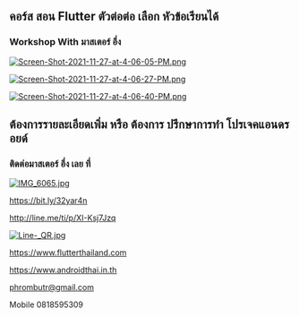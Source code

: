 ##  คอร์ส สอน Flutter ตัวต่อต่อ เลือก หัวข้อเรียนได้
### Workshop With มาสเตอร์ อึ่ง

[![Screen-Shot-2021-11-27-at-4-06-05-PM.png](https://i.postimg.cc/k4vzRgYm/Screen-Shot-2021-11-27-at-4-06-05-PM.png)](https://postimg.cc/MMXdhq8P)

[![Screen-Shot-2021-11-27-at-4-06-27-PM.png](https://i.postimg.cc/mkZqYWKF/Screen-Shot-2021-11-27-at-4-06-27-PM.png)](https://postimg.cc/HcKBmRYp)

[![Screen-Shot-2021-11-27-at-4-06-40-PM.png](https://i.postimg.cc/qqmFQZdD/Screen-Shot-2021-11-27-at-4-06-40-PM.png)](https://postimg.cc/30v9x1N2)

## ต้องการรายละเอียดเพิ่ม หรือ ต้องการ ปรึกษาการทำ โปรเจคแอนดรอยด์
### ติดต่อมาสเตอร์ อึ่ง เลย ที่

[![IMG_6065.jpg](https://s26.postimg.cc/kajrs6fbt/IMG_6065.jpg)](https://postimg.cc/image/7j5llo5jp/)

https://bit.ly/32yar4n

http://line.me/ti/p/XI-Ksj7Jzq

[![Line-_QR.jpg](https://s26.postimg.cc/dwuoozv15/Line-_QR.jpg)](https://postimg.cc/image/mrvizijth/)

https://www.flutterthailand.com

https://www.androidthai.in.th

phrombutr@gmail.com

Mobile 0818595309

